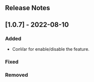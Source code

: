 ## Release Notes

## [1.0.7] - 2022-08-10

### Added
- ConVar for enable/disable the feature.

### Fixed

### Removed
